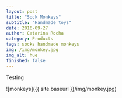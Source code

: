 ```yaml
---
layout: post
title: "Sock Monkeys"
subtitle: "Handmade toys"
date: 2016-09-27
author: Catarina Rocha
category: Products
tags: socks handmade monkeys
img: /img/monkey.jpg
img_alt: hue
finished: false
---
```


Testing 

![monkeys]({{ site.baseurl }}/img/monkey.jpg)